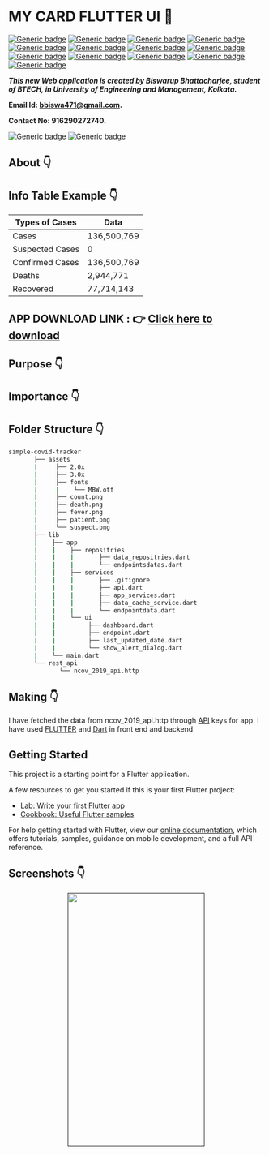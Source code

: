 # MY CARD FLUTTER UI :star_struck:

[![Generic badge](https://img.shields.io/badge/intermediate-Flutter-red)](https://shields.io/) [![Generic badge](https://img.shields.io/badge/intermediate-dart-green)](https://shields.io/) [![Generic badge](https://img.shields.io/badge/android-ios-yellowgreen)](https://shields.io/) [![Generic badge](https://img.shields.io/badge/Material-UI-blue)](https://shields.io/) [![Generic badge](https://img.shields.io/badge/custom-widgets-orange)](https://shields.io/) [![Generic badge](https://img.shields.io/badge/sdk-%22%3E%3D2.7.0%20%3C3.0.0%22-important)](https://shields.io/) [![Generic badge](https://img.shields.io/badge/cupertino__icons-%5E1.0.0-maroon)](https://shields.io/) [![Generic badge](https://img.shields.io/badge/hexcolor-%5E1.0.6-ff69b4)](https://shields.io/) [![Generic badge](https://img.shields.io/badge/http-%5E0.12.2-informational)](https://shields.io/) [![Generic badge](https://img.shields.io/badge/intl-%5E0.16.1-success)](https://shields.io/) [![Generic badge](https://img.shields.io/badge/provider-%5E4.3.2%2B2-critical)](https://shields.io/) [![Generic badge](https://img.shields.io/badge/shared__preferences-%5E0.5.12%2B4-purple)](https://shields.io/) [![Generic badge](https://img.shields.io/badge/splashscreen-%5E1.3.5-9cf)](https://shields.io/)

***This new Web application is created by Biswarup Bhattacharjee, student of BTECH, in University of Engineering and Management, Kolkata.***

**Email Id: bbiswa471@gmail.com.** 

**Contact No: 916290272740.** 

[![Generic badge](https://img.shields.io/badge/contact%20me-facebook-blue)](https://www.facebook.com/biswarup.bhattacharjee.5811) [![Generic badge](https://img.shields.io/badge/visit%20my%20projects%20-github-brightgreen)](https://github.com/biswa2210)

## About :point_down: 

## Info Table Example :point_down:
| Types of Cases  |      Data      |
| -------------   | -------------  |
| Cases           | 136,500,769    |
| Suspected Cases | 0              |
| Confirmed Cases | 136,500,769    |
| Deaths          | 2,944,771      |
| Recovered       | 77,714,143     |

## APP DOWNLOAD LINK : :point_right: <a href="" download>Click here to download</a> 
## Purpose :point_down:

 
## Importance :point_down:

## Folder Structure :point_down:
```bash
simple-covid-tracker
       ├── assets
       |     ├── 2.0x
       |     ├── 3.0x
       |     ├── fonts
       |     |    └── MBW.otf
       |     ├── count.png
       |     ├── death.png
       |     ├── fever.png
       |     ├── patient.png
       |     └── suspect.png
       ├── lib
       |    ├── app
       |    |    ├── repositries
       |    |    |       ├── data_repositries.dart
       |    |    |       └── endpointsdatas.dart
       |    |    ├── services
       |    |    |       ├── .gitignore
       |    |    |       ├── api.dart
       |    |    |       ├── app_services.dart
       |    |    |       ├── data_cache_service.dart
       |    |    |       └── endpointdata.dart
       |    |    └── ui
       |    |         ├── dashboard.dart
       |    |         ├── endpoint.dart
       |    |         ├── last_updated_date.dart
       |    |         └── show_alert_dialog.dart
       |    └── main.dart
       └── rest_api
              └── ncov_2019_api.http
```
     
## Making :point_down:
I have fetched the data from ncov_2019_api.http through [API](https://en.wikipedia.org/wiki/API) keys for app. I have used [FLUTTER](https://flutter.dev/?gclid=Cj0KCQjw38-DBhDpARIsADJ3kjliHdMH2hA97bBGqJtW5ORUUksCxpZ8cnrSWaH__HevGftAmP8AmvIaAhNlEALw_wcB&gclsrc=aw.ds) and [Dart](https://dart.dev/) in front end and backend.
## Getting Started

This project is a starting point for a Flutter application.

A few resources to get you started if this is your first Flutter project:

- [Lab: Write your first Flutter app](https://flutter.dev/docs/get-started/codelab)
- [Cookbook: Useful Flutter samples](https://flutter.dev/docs/cookbook)

For help getting started with Flutter, view our
[online documentation](https://flutter.dev/docs), which offers tutorials,
samples, guidance on mobile development, and a full API reference.
## Screenshots :point_down: 
<div align="center">
 <a href=""><img src="" width="270" height= "500"></a>
</div>




